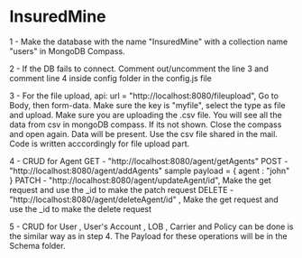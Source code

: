 # InsuredMine

1 - Make the database with the name "InsuredMine" with a collection name "users" in MongoDB Compass.

2 - If the DB fails to connect. Comment out/uncomment the line 3 and comment line 4 inside config folder in the config.js file

3 - For the file upload,  api: url = "http://localhost:8080/fileupload",
    Go to Body, then form-data. Make sure the key is "myfile", select the type as file and upload. Make sure you are uploading the .csv file.
    You will see all the data from csv in mongoDB compass. If its not shown. Close the compass and open again. Data will be present.
    Use the csv file shared in the mail. Code is written acccordingly for file upload part.

4 - CRUD for Agent 
    GET - "http://localhost:8080/agent/getAgents"
    POST - "http://localhost:8080/agent/addAgents"
            sample payload = {
                agent : "john"
            }
    PATCH - "http://localhost:8080/agent/updateAgent/id", Make the get request and use the _id to make the patch request
    DELETE - "http://localhost:8080/agent/deleteAgent/id" ,  Make the get request and use the _id to make the delete request
    
5 - CRUD for User , User's Account , LOB , Carrier and Policy can be done is the similar way as in step 4.
    The Payload for these operations will be in the Schema folder.
 
